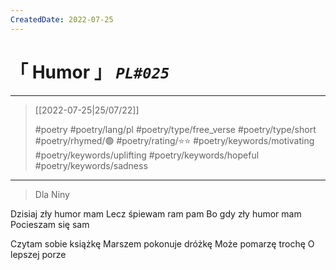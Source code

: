 ```yaml
---
CreatedDate: 2022-07-25
---
```

# &#12300; Humor &#12301; *`PL#025`*

---

> [[2022-07-25|25/07/22]]
> 
> #poetry 
> #poetry/lang/pl 
> #poetry/type/free_verse #poetry/type/short 
> #poetry/rhymed/🟢 
> #poetry/rating/⭐⭐ 
> #poetry/keywords/motivating #poetry/keywords/uplifting #poetry/keywords/hopeful #poetry/keywords/sadness 

---

> Dla Niny

Dzisiaj zły humor mam
Lecz śpiewam ram pam
Bo gdy zły humor mam
Pocieszam się sam

Czytam sobie książkę
Marszem pokonuje dróżkę
Może pomarzę trochę
O lepszej porze